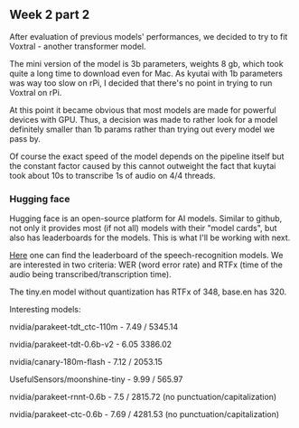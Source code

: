 ## Week 2 part 2

After evaluation of previous models' performances, we decided to try to fit Voxtral - another transformer model.

The mini version of the model is 3b parameters, weights 8 gb, which took quite a long time to download even for Mac. As kyutai with 1b parameters was way too slow on rPi, I decided that there's no point in trying to run Voxtral on rPi.

At this point it became obvious that most models are made for powerful devices with GPU. Thus, a decision was made to rather look for a model definitely smaller than 1b params rather than trying out every model we pass by.

Of course the exact speed of the model depends on the pipeline itself but the constant
factor caused by this cannot outweight the fact that kuytai took about 10s to transcribe 1s
of audio on 4/4 threads.

### Hugging face

Hugging face is an open-source platform for AI models. Similar to github, not only it provides most (if not all) models with their "model cards", but also has leaderboards for the models. This is what I'll be working with next.

<a href="https://huggingface.co/spaces/hf-audio/open_asr_leaderboard">Here</a> one can find
the leaderboard of the speech-recognition models. We are interested in two criteria: WER (word error rate) and RTFx (time of the audio being transcribed/transcription time).

The tiny.en model without quantization has RTFx of 348, base.en has 320.

Interesting models:

nvidia/parakeet-tdt_ctc-110m - 7.49 /
5345.14

nvidia/parakeet-tdt-0.6b-v2  - 6.05
3386.02

nvidia/canary-180m-flash     - 7.12 / 2053.15

UsefulSensors/moonshine-tiny - 9.99 / 565.97

nvidia/parakeet-rnnt-0.6b    - 7.5  / 2815.72      (no punctuation/capitalization)

nvidia/parakeet-ctc-0.6b     - 7.69 / 4281.53       (no punctuation/capitalization)
